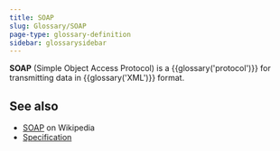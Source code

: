 ```yaml
---
title: SOAP
slug: Glossary/SOAP
page-type: glossary-definition
sidebar: glossarysidebar
---
```


**SOAP** (Simple Object Access Protocol) is a {{glossary('protocol')}} for transmitting data in {{glossary('XML')}} format.

## See also

- [SOAP](https://en.wikipedia.org/wiki/SOAP) on Wikipedia
- [Specification](https://www.w3.org/TR/soap12-part1/)
